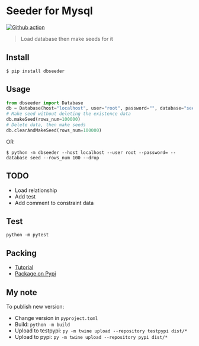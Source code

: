 # Seeder for Mysql
[![Github action](https://github.com/conlacda/dbseeder/actions/workflows/action.yml/badge.svg)](https://github.com/conlacda/dbseeder/actions/workflows/action.yml)

> Load database then make seeds for it

## Install

```shell
$ pip install dbseeder
```

## Usage
```python
from dbseeder import Database
db = Database(host="localhost", user="root", password="", database="seed")
# Make seed without deleting the existence data
db.makeSeed(rows_num=100000)
# Delete data, then make seeds
db.clearAndMakeSeed(rows_num=100000)
```
OR
```shell
$ python -m dbseeder --host localhost --user root --password= --database seed --rows_num 100 --drop
```

## TODO
* Load relationship
* Add test
* Add comment to constraint data

## Test

```shell
python -m pytest
```

## Packing
* [Tutorial](https://packaging.python.org/en/latest/tutorials/packaging-projects/)
* [Package on Pypi](https://pypi.org/project/dbseeder/)

## My note
To publish new version:
* Change version in `pyproject.toml`
* Build: `python -m build`
* Upload to testpypi: `py -m twine upload --repository testpypi dist/*`
* Upload to pypi: `py -m twine upload --repository pypi dist/*`
